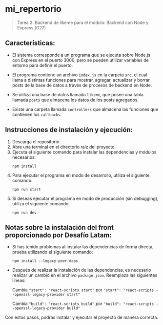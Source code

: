 # mi_repertorio

>Tarea 3: Backend de likeme para el módulo: Backend con Node y Express (G27)

## Características:

- El sistema corresponde a un programa que se ejecuta sobre Node.js con Express en el puerto 3000, pero se pueden utilizar variables de entorno para definir el puerto.

- El programa contiene un archivo `index.js` en la carpeta `src`, el cual llama a distintas funciones para mostrar, agregar, actualizar y borrar posts de la base de datos a través de procesos de backend en Node.

- Se utiliza una base de datos llamada `likeme`, que posee una tabla llamada `posts` que almacena los datos de los posts agregados.

- Existe una carpeta llamada `controllers` que almacena las funciones que contienen los `callbacks`.

## Instrucciones de instalación y ejecución:

1. Descarga el repositorio.
2. Abre una terminal en el directorio raíz del proyecto.
3. Ejecuta el siguiente comando para instalar las dependencias y módulos necesarios:
   ```
   npm install
   ```
4. Para ejecutar el programa en modo de desarrollo, utiliza el siguiente comando:
   ```
   npm run start
   ```
5. Si deseas ejecutar el programa en modo de producción (sin debugging), utiliza el siguiente comando:
   ```
   npm run dev
   ```

## Notas sobre la instalación del front proporcionado por Desafío Latam:

- Si has tenido problemas al instalar las dependencias de forma directa, prueba utilizando el siguiente comando:
   ```
   npm install --legacy-peer-deps
   ```
- Después de realizar la instalación de las dependencias, es necesario realizar un cambio en el archivo `package.json`. Reemplaza las siguientes líneas:

   Cambia `"start": "react-scripts start"` por `"start": "react-scripts --openssl-legacy-provider start"`

   Cambia `"build": "react-scripts build"` por `"build": "react-scripts --openssl-legacy-provider build"`

Con estos pasos, podrás instalar y ejecutar el proyecto de manera correcta.